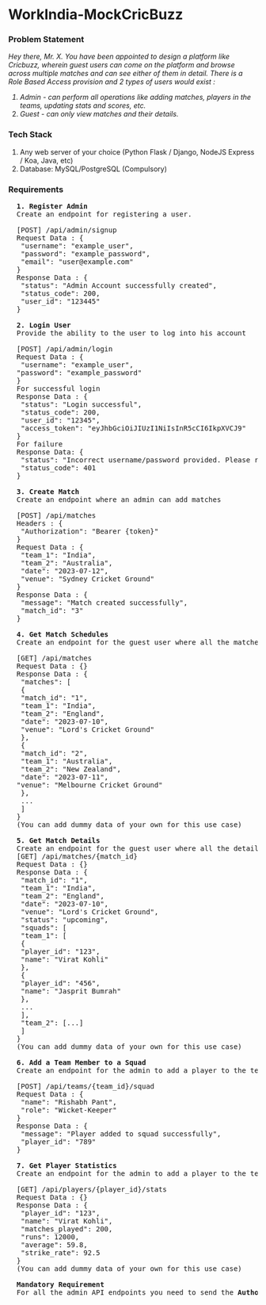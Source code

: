 # WorkIndia-MockCricBuzz

### Problem Statement
<i>Hey there, Mr. X. You have been appointed to design a platform like Cricbuzz, wherein guest users can come on the platform and browse
across multiple matches and can see either of them in detail.
There is a Role Based Access provision and 2 types of users would exist :
1. Admin - can perform all operations like adding matches, players in the teams, updating stats and scores, etc.
2. Guest - can only view matches and their details.</i>

### Tech Stack
1. Any web server of your choice (Python Flask / Django, NodeJS Express / Koa, Java, etc)
2. Database: MySQL/PostgreSQL (Compulsory)

### Requirements 
<pre>
  <b>1. Register Admin</b>
  Create an endpoint for registering a user.

  [POST] /api/admin/signup
  Request Data : {
   "username": "example_user",
   "password": "example_password",
   "email": "user@example.com"
  }
  Response Data : {
   "status": "Admin Account successfully created",
   "status_code": 200,
   "user_id": "123445"
  }

  <b>2. Login User</b>
  Provide the ability to the user to log into his account

  [POST] /api/admin/login
  Request Data : {
   "username": "example_user",
  "password": "example_password"
  }
  For successful login
  Response Data : {
   "status": "Login successful",
   "status_code": 200,
   "user_id": "12345",
   "access_token": "eyJhbGciOiJIUzI1NiIsInR5cCI6IkpXVCJ9"
  }
  For failure
  Response Data: {
   "status": "Incorrect username/password provided. Please retry",
   "status_code": 401
  }

  <b>3. Create Match</b>
  Create an endpoint where an admin can add matches

  [POST] /api/matches
  Headers : {
   "Authorization": "Bearer {token}"
  }
  Request Data : {
   "team_1": "India",
   "team_2": "Australia",
   "date": "2023-07-12",
   "venue": "Sydney Cricket Ground"
  }
  Response Data : {
   "message": "Match created successfully",
   "match_id": "3"
  }

  <b>4. Get Match Schedules</b>
  Create an endpoint for the guest user where all the matches will be fetched

  [GET] /api/matches
  Request Data : {}
  Response Data : {
   "matches": [
   {
   "match_id": "1",
   "team_1": "India",
   "team_2": "England",
   "date": "2023-07-10",
   "venue": "Lord's Cricket Ground"
   },
   {
   "match_id": "2",
   "team_1": "Australia",
   "team_2": "New Zealand",
   "date": "2023-07-11",
  "venue": "Melbourne Cricket Ground"
   },
   ...
   ]
  }
  (You can add dummy data of your own for this use case)

  <b>5. Get Match Details</b>
  Create an endpoint for the guest user where all the details of a particular match will be fetched.
  [GET] /api/matches/{match_id}
  Request Data : {}
  Response Data : {
   "match_id": "1",
   "team_1": "India",
   "team_2": "England",
   "date": "2023-07-10",
   "venue": "Lord's Cricket Ground",
   "status": "upcoming",
   "squads": [
   "team_1": [
   {
   "player_id": "123",
   "name": "Virat Kohli"
   },
   {
   "player_id": "456",
   "name": "Jasprit Bumrah"
   },
   ...
   ],
   "team_2": [...]
   ]
  }
  (You can add dummy data of your own for this use case)

  <b>6. Add a Team Member to a Squad</b>
  Create an endpoint for the admin to add a player to the team’s squad.

  [POST] /api/teams/{team_id}/squad
  Request Data : {
   "name": "Rishabh Pant",
   "role": "Wicket-Keeper"
  }
  Response Data : {
   "message": "Player added to squad successfully",
   "player_id": "789"
  }

  <b>7. Get Player Statistics</b>
  Create an endpoint for the admin to add a player to the team’s squad.

  [GET] /api/players/{player_id}/stats
  Request Data : {}
  Response Data : {
   "player_id": "123",
   "name": "Virat Kohli",
   "matches_played": 200,
   "runs": 12000,
   "average": 59.8,
   "strike_rate": 92.5
  }
  (You can add dummy data of your own for this use case)

  <b>Mandatory Requirement</b>
  For all the admin API endpoints you need to send the <b>Authorization Token</b> received in the login endpoint.



</pre>
